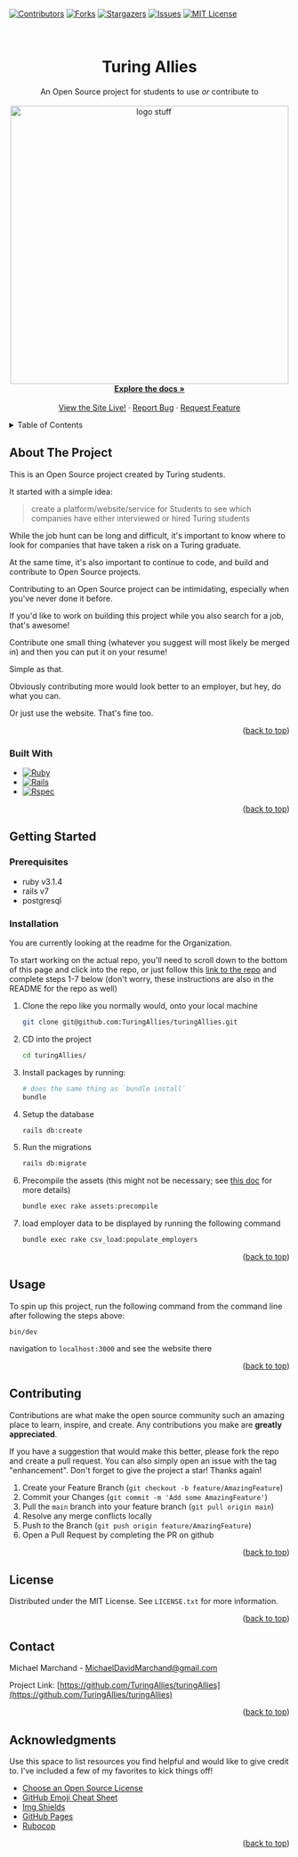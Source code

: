 <!-- Improved compatibility of back to top link: See: https://github.com/TuringAllies/turingAllies/pull/73 -->

<a name="readme-top"></a>

<!--
*** Thanks for checking out the TuringAllies Repo. If you have a suggestion
*** that would make this better, please fork the repo and create a pull request
*** or simply open an issue with the tag "enhancement".
*** Don't forget to give the project a star!
*** Thanks again! Now go create something AMAZING! :D
-->

<!-- PROJECT SHIELDS -->
<!--
*** I'm using markdown "reference style" links for readability.
*** Reference links are enclosed in brackets [ ] instead of parentheses ( ).
*** See the bottom of this document for the declaration of the reference variables
*** for contributors-url, forks-url, etc. This is an optional, concise syntax you may use.
*** https://www.markdownguide.org/basic-syntax/#reference-style-links
-->

[![Contributors][contributors-shield]][contributors-url]
[![Forks][forks-shield]][forks-url]
[![Stargazers][stars-shield]][stars-url]
[![Issues][issues-shield]][issues-url]
[![MIT License][license-shield]][license-url]

<!-- PROJECT LOGO -->
<br />
<div align="center">

  <h1 align="center">Turing Allies</h1>

  <p align="center">
    An Open Source project for students to use <i>or</i> contribute to
    <br />
    <br />
    <img src="app/assets/images/gears.jpg" alt="logo stuff" style="width:500px;height:auto" >
    <br />
    <a href=""><strong>Explore the docs »</strong></a>
    <br />
    <br />
    <a href="https://turing-allies.fly.dev/">View the Site Live!</a>
    ·
    <a href="https://github.com/TuringAllies/turingAllies/issues/new?assignees=&labels=&projects=&template=bug_report.md&title=">Report Bug</a>
    ·
    <a href="https://github.com/TuringAllies/turingAllies/issues/new?assignees=&labels=&projects=&template=feature_request.md&title=">Request Feature</a>
  </p>
</div>

<!-- TABLE OF CONTENTS -->
<details close>
  <summary>Table of Contents</summary>
  <ol>
    <li>
      <a href="#about-the-project">About The Project</a>
      <ul>
        <li><a href="#built-with">Built With</a></li>
      </ul>
    </li>
    <li>
      <a href="#getting-started">Getting Started</a>
      <ul>
        <li><a href="#prerequisites">Prerequisites</a></li>
        <li><a href="#installation">Installation</a></li>
      </ul>
    </li>
    <li><a href="#usage">Usage</a></li>
    <li><a href="#contributing">Contributing</a></li>
    <li><a href="#license">License</a></li>
    <li><a href="#contact">Contact</a></li>
    <li><a href="#acknowledgments">Acknowledgments</a></li>
  </ol>
</details>
<!-- ABOUT THE PROJECT -->

## About The Project

This is an Open Source project created by Turing students.

It started with a simple idea:

> create a platform/website/service for Students to see which companies have either interviewed or hired Turing students

While the job hunt can be long and difficult, it's important to know where to look for companies that have taken a risk on a Turing graduate.

At the same time, it's also important to continue to code, and build and contribute to Open Source projects.

Contributing to an Open Source project can be intimidating, especially when you've never done it before.

If you'd like to work on building this project while you also search for a job, that's awesome!

Contribute one small thing (whatever you suggest will most likely be merged in) and then you can put it on your resume!

Simple as that.

Obviously contributing more would look better to an employer, but hey, do what you can.

Or just use the website. That's fine too.

<p align="right">(<a href="#readme-top">back to top</a>)</p>

### Built With

-   [![Ruby][ruby.com]][ruby-url]
-   [![Rails][rails.com]][rails-url]
-   [![Rspec][rspec.com]][rspec-url]

<p align="right">(<a href="#readme-top">back to top</a>)</p>

<!-- GETTING STARTED -->

## Getting Started

### Prerequisites

- ruby v3.1.4
- rails v7
- postgresql

### Installation

You are currently looking at the readme for the Organization. 

To start working on the actual repo, you'll need to scroll down to the bottom of this page and click into the repo, or just follow this [link to the repo](https://github.com/TuringAllies/turingAllies) and complete steps 1-7 below (don't worry, these instructions are also in the README for the repo as well)

1. Clone the repo like you normally would, onto your local machine

    ```bash
    git clone git@github.com:TuringAllies/turingAllies.git
    ```
2. CD into the project

   ```bash
   cd turingAllies/
   ```
3. Install packages by running:
    ```bash
    # does the same thing as `bundle install`
    bundle
    ```
4. Setup the database

    ```bash
    rails db:create
    ```

5. Run the migrations
    ```bash
    rails db:migrate
    ```
6. Precompile the assets (this might not be necessary; see [this doc](https://github.com/TuringAllies/turingAllies/blob/main/docs/issues_with_assets.md) for more details)
    ```bash
    bundle exec rake assets:precompile
    ```

7. load employer data to be displayed by running the following command
    ```bash
    bundle exec rake csv_load:populate_employers
    ```


<p align="right">(<a href="#readme-top">back to top</a>)</p>

<!-- USAGE EXAMPLES -->

## Usage

To spin up this project, run the following command from the command line after following the steps above:

```
bin/dev
```

navigation to `localhost:3000` and see the website there

<p align="right">(<a href="#readme-top">back to top</a>)</p>

<!-- CONTRIBUTING -->

## Contributing

Contributions are what make the open source community such an amazing place to learn, inspire, and create. Any contributions you make are **greatly appreciated**.

If you have a suggestion that would make this better, please fork the repo and create a pull request. You can also simply open an issue with the tag "enhancement".
Don't forget to give the project a star! Thanks again!

1. Create your Feature Branch (`git checkout -b feature/AmazingFeature`)
2. Commit your Changes (`git commit -m 'Add some AmazingFeature'`)
3. Pull the `main` branch into your feature branch (`git pull origin main`)
4. Resolve any merge conflicts locally
5. Push to the Branch (`git push origin feature/AmazingFeature`)
6. Open a Pull Request by completing the PR on github

<p align="right">(<a href="#readme-top">back to top</a>)</p>

<!-- LICENSE -->

## License

Distributed under the MIT License. See `LICENSE.txt` for more information.

<p align="right">(<a href="#readme-top">back to top</a>)</p>

<!-- CONTACT -->

## Contact

Michael Marchand - MichaelDavidMarchand@gmail.com

Project Link: [https://github.com/TuringAllies/turingAllies](https://github.com/TuringAllies/turingAllies)

<p align="right">(<a href="#readme-top">back to top</a>)</p>

<!-- ACKNOWLEDGMENTS -->

## Acknowledgments

Use this space to list resources you find helpful and would like to give credit to. I've included a few of my favorites to kick things off!

-   [Choose an Open Source License](https://choosealicense.com)
-   [GitHub Emoji Cheat Sheet](https://www.webpagefx.com/tools/emoji-cheat-sheet)
-   [Img Shields](https://shields.io)
-   [GitHub Pages](https://pages.github.com)
-   [Rubocop](https://rubocop.org/)

<p align="right">(<a href="#readme-top">back to top</a>)</p>

<!-- MARKDOWN LINKS & IMAGES -->
<!-- https://www.markdownguide.org/basic-syntax/#reference-style-links -->

[contributors-shield]: https://img.shields.io/github/contributors/TuringAllies/turingAllies.svg?style=for-the-badge
[contributors-url]: https://github.com/TuringAllies/turingAllies/graphs/contributors
[forks-shield]: https://img.shields.io/github/forks/TuringAllies/turingAllies.svg?style=for-the-badge
[forks-url]: https://github.com/TuringAllies/turingAllies/network/members
[stars-shield]: https://img.shields.io/github/stars/TuringAllies/turingAllies?style=for-the-badge
[stars-url]: https://github.com/TuringAllies/turingAllies/stargazers
[issues-shield]: https://img.shields.io/github/issues/TuringAllies/turingAllies?style=for-the-badge
[issues-url]: https://github.com/TuringAllies/turingAllies/issues
[license-shield]: https://img.shields.io/github/license/TuringAllies/turingAllies.svg?style=for-the-badge
[license-url]: https://github.com/TuringAllies/turingAllies/blob/master/LICENSE
[linkedin-shield]: https://img.shields.io/badge/-LinkedIn-black.svg?style=for-the-badge&logo=linkedin&colorB=555
[linkedin-url]: https://linkedin.com/in/mmarchand1/
[product-screenshot]: images/screenshot.png
[bootstrap.com]: https://img.shields.io/badge/Bootstrap-563D7C?style=for-the-badge&logo=bootstrap&logoColor=white
[bootstrap-url]: https://getbootstrap.com
[ruby.com]: https://img.shields.io/badge/ruby-v3.1.4-red
[ruby-url]: https://ruby-doc.org/core-2.7.2/
[rails.com]: https://img.shields.io/badge/rails-v7.1.2-red
[rails-url]: https://api.rubyonrails.org/
[rspec.com]: https://img.shields.io/badge/rspec-v3.12-success
[rspec-url]: https://rspec.info/documentation/
